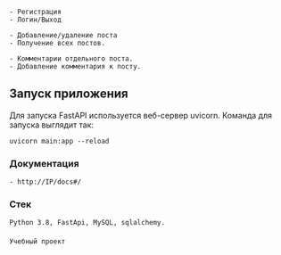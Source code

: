 ```
- Регистрация
- Логин/Выход

- Добавление/удаление поста
- Получение всех постов.

- Комментарии отдельного поста.
- Добавление комментария к посту.
```

## Запуск приложения
Для запуска FastAPI используется веб-сервер uvicorn. Команда для запуска выглядит так:  
```
uvicorn main:app --reload
```

### Документация
```
- http://IP/docs#/
```

### Стек
```
Python 3.8, FastApi, MySQL, sqlalchemy.
```

####
```
Учебный проект
```
